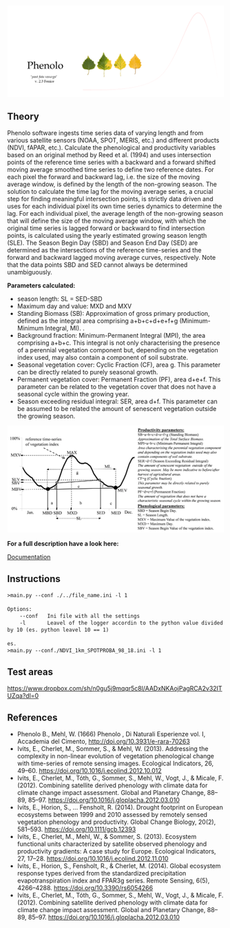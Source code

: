 ![Phenolo](Images/Phenolo2_3_1.png)

Theory
------
Phenolo software ingests time series data of varying length and from various satellite sensors (NOAA, SPOT, MERIS, etc.) and different products (NDVI, fAPAR, etc.). Calculate the phenological and productivity variables based on an original method by Reed et al. (1994) and uses intersection points of the reference time series with a backward and a forward shifted moving average smoothed time series to define two reference dates. For each pixel the forward and backward lag, i.e. the size of the moving average window, is defined by the length of the non-growing season. 
The solution to calculate the time lag for the moving average series, a crucial step for finding meaningful intersection points, is strictly data driven and uses for each individual pixel its own time series dynamics to determine the lag. 
For each individual pixel, the average length of the non-growing season that will define the size of the moving average window, with which the original time series is lagged forward or backward to find intersection points, is calculated using the yearly estimated growing season length (SLE). 
The Season Begin Day (SBD) and Season End Day (SED) are determined as the intersections of the reference time-series and the forward and backward lagged moving average curves, respectively. Note that the data points SBD and SED cannot always be determined unambiguously. 

**Parameters calculated:**

-	season length: SL = SED-SBD 
-	Maximum day and value: MXD and MXV
-	Standing Biomass (SB): Approximation of gross primary production, defined as the integral area comprising a+b+c+d+e+f+g (Minimum-Minimum Integral, MI). .
-	Background fraction: Minimum-Permanent Integral (MPI), the area comprising a+b+c. This integral is not only characterising the presence of a perennial vegetation component but, depending on the vegetation index used, may also contain a component of soil substrate. 
-	Seasonal vegetation cover: Cyclic Fraction (CF), area g. This parameter can be directly related to purely seasonal growth.
-	Permanent vegetation cover: Permanent Fraction (PF), area d+e+f. This parameter can be related to the vegetation cover that does not have a seasonal cycle within the growing year.
-	Season exceeding residual integral: SER, area d+f. This parameter can be assumed to be related the amount of senescent vegetation outside the growing season.

![fig 4](./Images/Parameters.png)

**For a full description have a look here:**

[Documentation](https://github.com/PhenoloBoy/FenicePhenolo/blob/master/Documentation/long_description.md)


Instructions
-------------

    >main.py --conf ./../file_name.ini -l 1
    
    Options:
        --conf   Ini file with all the settings
        -l       Leavel of the logger accordin to the python value divided by 10 (es. python leavel 10 == 1)
    
    es. 
    >main.py --conf./NDVI_1km_SPOTPROBA_98_18.ini -l 1


Test areas
-------------
https://www.dropbox.com/sh/n0gu5j9mqqr5c8l/AADxNKAojPagRCA2v32ITUZqa?dl=0

References
-------------
- Phenolo B., Mehl, W. (1666) Phenolo , Di Naturali Esperienze vol. I, Accademia del Cimento, http://doi.org/10.3931/e-rara-70263
- Ivits, E., Cherlet, M., Sommer, S., & Mehl, W. (2013). Addressing the complexity in non-linear evolution of vegetation phenological change with time-series of remote sensing images. Ecological Indicators, 26, 49–60. https://doi.org/10.1016/j.ecolind.2012.10.012
- Ivits, E., Cherlet, M., Tóth, G., Sommer, S., Mehl, W., Vogt, J., & Micale, F. (2012). Combining satellite derived phenology with climate data for climate change impact assessment. Global and Planetary Change, 88–89, 85–97. https://doi.org/10.1016/j.gloplacha.2012.03.010
- Ivits, E., Horion, S., … Fensholt, R. (2014). Drought footprint on European ecosystems between 1999 and 2010 assessed by remotely sensed vegetation phenology and productivity. Global Change Biology, 20(2), 581–593. https://doi.org/10.1111/gcb.12393
- Ivits, E., Cherlet, M., Mehl, W., & Sommer, S. (2013). Ecosystem functional units characterized by satellite observed phenology and productivity gradients: A case study for Europe. Ecological Indicators, 27, 17–28. https://doi.org/10.1016/j.ecolind.2012.11.010
- Ivits, E., Horion, S., Fensholt, R., & Cherlet, M. (2014). Global ecosystem response types derived from the standardized precipitation evapotranspiration index and FPAR3g series. Remote Sensing, 6(5), 4266–4288. https://doi.org/10.3390/rs6054266
- Ivits, E., Cherlet, M., Tóth, G., Sommer, S., Mehl, W., Vogt, J., & Micale, F. (2012). Combining satellite derived phenology with climate data for climate change impact assessment. Global and Planetary Change, 88–89, 85–97. https://doi.org/10.1016/j.gloplacha.2012.03.010

